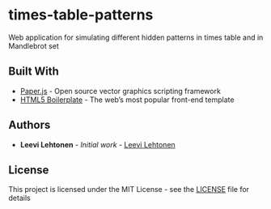 # times-table-patterns

Web application for simulating different hidden patterns in times table and in Mandlebrot set


## Built With

* [Paper.js](http://paperjs.org/) - Open source vector graphics scripting framework
* [HTML5 Boilerplate](https://html5boilerplate.com/) - The web’s most popular front-end template

## Authors

* **Leevi Lehtonen** - *Initial work* - [Leevi Lehtonen](https://github.com/leevilehtonen)

## License

This project is licensed under the MIT License - see the [LICENSE](LICENSE) file for details

